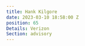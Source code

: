 ```yaml
---
title: Hank Kilgore
date: 2023-03-10 18:58:00 Z
position: 65
Details: Verizon
Section: advisory
---
```


